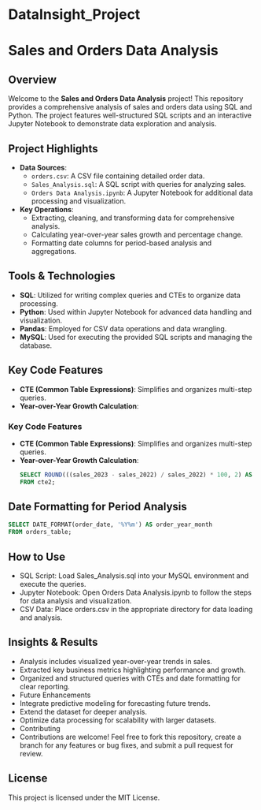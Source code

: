 # DataInsight_Project

# Sales and Orders Data Analysis

## Overview
Welcome to the **Sales and Orders Data Analysis** project! This repository provides a comprehensive analysis of sales and orders data using SQL and Python. The project features well-structured SQL scripts and an interactive Jupyter Notebook to demonstrate data exploration and analysis.

## Project Highlights
- **Data Sources**:
  - `orders.csv`: A CSV file containing detailed order data.
  - `Sales_Analysis.sql`: A SQL script with queries for analyzing sales.
  - `Orders Data Analysis.ipynb`: A Jupyter Notebook for additional data processing and visualization.
- **Key Operations**:
  - Extracting, cleaning, and transforming data for comprehensive analysis.
  - Calculating year-over-year sales growth and percentage change.
  - Formatting date columns for period-based analysis and aggregations.

## Tools & Technologies
- **SQL**: Utilized for writing complex queries and CTEs to organize data processing.
- **Python**: Used within Jupyter Notebook for advanced data handling and visualization.
- **Pandas**: Employed for CSV data operations and data wrangling.
- **MySQL**: Used for executing the provided SQL scripts and managing the database.

## Key Code Features
- **CTE (Common Table Expressions)**: Simplifies and organizes multi-step queries.
- **Year-over-Year Growth Calculation**:
### Key Code Features
- **CTE (Common Table Expressions)**: Simplifies and organizes multi-step queries.
- **Year-over-Year Growth Calculation**:
  ```sql
  SELECT ROUND(((sales_2023 - sales_2022) / sales_2022) * 100, 2) AS growth_percentage
  FROM cte2;


## Date Formatting for Period Analysis
  ```sql
SELECT DATE_FORMAT(order_date, '%Y%m') AS order_year_month
FROM orders_table;
```

## How to Use
- SQL Script: Load Sales_Analysis.sql into your MySQL environment and execute the queries.
- Jupyter Notebook: Open Orders Data Analysis.ipynb to follow the steps for data analysis and visualization.
- CSV Data: Place orders.csv in the appropriate directory for data loading and analysis.

## Insights & Results
- Analysis includes visualized year-over-year trends in sales.
- Extracted key business metrics highlighting performance and growth.
- Organized and structured queries with CTEs and date formatting for clear reporting.
- Future Enhancements
- Integrate predictive modeling for forecasting future trends.
- Extend the dataset for deeper analysis.
- Optimize data processing for scalability with larger datasets.
- Contributing
- Contributions are welcome! Feel free to fork this repository, create a branch for any features or bug fixes, and submit a pull request for review.

## License
This project is licensed under the MIT License.
